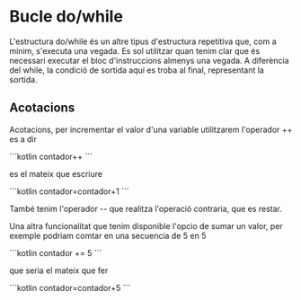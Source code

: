 # Bucle do/while

L'estructura do/while és un altre tipus d'estructura repetitiva que, com a mínim, s'executa una vegada. Es sol utilitzar quan tenim clar que és necessari executar el bloc d'instruccions almenys una vegada. A diferència del while, la condició de sortida aquí es troba al final, representant la sortida.

## Acotacions

Acotacions, per incrementar el valor d'una variable utilitzarem l'operador ++ es a dir

´´´kotlin
contador++
´´´

es el mateix que escriure

´´´kotlin
contador=contador+1
´´´
 
També tenim l'operador -- que realitza l'operació contraria, que es restar. 

Una altra funcionalitat que tenim disponible l'opcio de sumar un valor, per exemple podriam comtar en una secuencia de 5 en 5

´´´kotlin
contador += 5
´´´

que seria el mateix que fer

´´´kotlin
contador=contador+5
´´´



